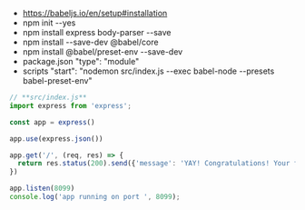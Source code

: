 * https://babeljs.io/en/setup#installation
* npm init --yes
* npm install express body-parser --save
* npm install --save-dev @babel/core
* npm install @babel/preset-env --save-dev
* package.json  "type": "module"
* scripts "start": "nodemon src/index.js --exec babel-node --presets babel-preset-env"

```javascript
// **src/index.js**
import express from 'express';

const app = express()

app.use(express.json())

app.get('/', (req, res) => {
  return res.status(200).send({'message': 'YAY! Congratulations! Your first endpoint is working'});
})

app.listen(8099)
console.log('app running on port ', 8099);

```


